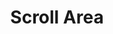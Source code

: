 ---
title: Scroll Area
description: Augments native scroll functionality for custom, cross-browser styling.
example: ScrollArea
baseDir: scroll-area
files: 
    - index.ts
    - ScrollArea.svelte
    - ScrollBar.svelte
---